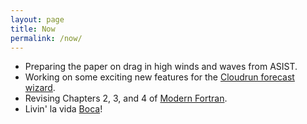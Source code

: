 ```yaml
---
layout: page
title: Now
permalink: /now/
---
```


* Preparing the paper on drag in high winds and waves from ASIST.
* Working on some exciting new features for the [Cloudrun forecast wizard](https://cloudrun.co). 
* Revising Chapters 2, 3, and 4 of [Modern Fortran](https://www.manning.com/books/modern-fortran?a_aid=modernfortran&a_bid=2dc4d442).
* Livin' la vida [Boca](https://www.myboca.us)!
